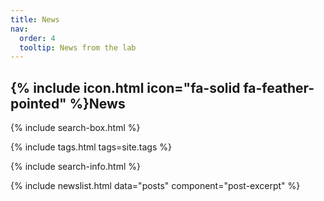 ```yaml
---
title: News
nav:
  order: 4
  tooltip: News from the lab
---
```


## {% include icon.html icon="fa-solid fa-feather-pointed" %}News

{% include search-box.html %}

{% include tags.html tags=site.tags %}

{% include search-info.html %}

{% include newslist.html data="posts" component="post-excerpt" %}